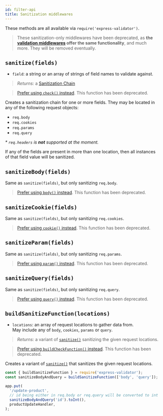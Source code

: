 ```yaml
---
id: filter-api
title: Sanitization middlewares
---
```


These methods are all available via `require('express-validator')`.

> These sanitization-only middlewares have been deprecated, as **the [validation middlewares](api-check.md)
> offer the same functionality**, and much more.
> They will be removed eventually.

## `sanitize(fields)`

- `field`: a string or an array of strings of field names to validate against.

> _Returns:_ a [Sanitization Chain](api-sanitization-chain.md)

> [Prefer using `check()` instead](api-check.md#checkfields-message). This function has been deprecated.

Creates a sanitization chain for one or more fields. They may be located in any of the following request objects:

- `req.body`
- `req.cookies`
- `req.params`
- `req.query`

_\* `req.headers` is **not** supported at the moment._

If any of the fields are present in more than one location, then all instances of that field value will be sanitized.

## `sanitizeBody(fields)`

Same as `sanitize(fields)`, but only sanitizing `req.body`.

> [Prefer using `body()` instead](api-check.md#bodyfields-message). This function has been deprecated.

## `sanitizeCookie(fields)`

Same as `sanitize(fields)`, but only sanitizing `req.cookies`.

> [Prefer using `cookie()` instead](api-check.md#cookiefields-message). This function has been deprecated.

## `sanitizeParam(fields)`

Same as `sanitize(fields)`, but only sanitizing `req.params`.

> [Prefer using `param()` instead](api-check.md#paramfields-message). This function has been deprecated.

## `sanitizeQuery(fields)`

Same as `sanitize(fields)`, but only sanitizing `req.query`.

> [Prefer using `query()` instead](api-check.md#queryfields-message). This function has been deprecated.

## `buildSanitizeFunction(locations)`

- `locations`: an array of request locations to gather data from.  
   May include any of `body`, `cookies`, `params` or `query`.

> _Returns:_ a variant of [`sanitize()`](#sanitizefields) sanitizing the given request locations.

> [Prefer using `buildCheckFunction()` instead](api-check.md#buildcheckfunctionlocations). This function has been deprecated.

Creates a variant of [`sanitize()`](#sanitizefields) that sanitizes the given request locations.

```js
const { buildSanitizeFunction } = require('express-validator');
const sanitizeBodyAndQuery = buildSanitizeFunction(['body', 'query']);

app.put(
  '/update-product',
  // id being either in req.body or req.query will be converted to int
  sanitizeBodyAndQuery('id').toInt(),
  productUpdateHandler,
);
```
